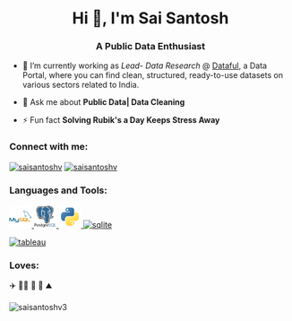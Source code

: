 
<h1 align="center">Hi 👋, I'm Sai Santosh</h1>
<h3 align="center">A Public Data Enthusiast</h3>

- 🔭 I’m currently working as _Lead- Data Research_ @ [Dataful](https://dataful.in/), a Data Portal, where you can find clean, structured, ready-to-use datasets on various sectors related to India.

- 💬 Ask me about **Public Data| Data Cleaning**

- ⚡ Fun fact **Solving Rubik's a Day Keeps Stress Away**

<h3 align="left">Connect with me:</h3>
<p align="left">
<a href="https://twitter.com/saisantoshv" target="blank"><img align="center" src="https://raw.githubusercontent.com/rahuldkjain/github-profile-readme-generator/master/src/images/icons/Social/twitter.svg" alt="saisantoshv" height="30" width="40" /></a>
<a href="https://linkedin.com/in/saisantoshv" target="blank"><img align="center" src="https://raw.githubusercontent.com/rahuldkjain/github-profile-readme-generator/master/src/images/icons/Social/linked-in-alt.svg" alt="saisantoshv" height="30" width="40" /></a>
</p>

<h3 align="left">Languages and Tools:</h3>
<p align="left"> <a href="https://www.mysql.com/" target="_blank" rel="noreferrer"> <img src="https://raw.githubusercontent.com/devicons/devicon/master/icons/mysql/mysql-original-wordmark.svg" alt="mysql" width="40" height="40"/> </a> <a href="https://www.postgresql.org" target="_blank" rel="noreferrer"> <img src="https://raw.githubusercontent.com/devicons/devicon/master/icons/postgresql/postgresql-original-wordmark.svg" alt="postgresql" width="40" height="40"/> </a> <a href="https://www.python.org" target="_blank" rel="noreferrer"> <img src="https://raw.githubusercontent.com/devicons/devicon/master/icons/python/python-original.svg" alt="python" width="40" height="40"/> </a> <a href="https://www.sqlite.org/" target="_blank" rel="noreferrer"> <img src="https://www.vectorlogo.zone/logos/sqlite/sqlite-icon.svg" alt="sqlite" width="40" height="40"/> </a> </p>

[<img src='https://www.tableau.com/sites/default/files/2022-04/TableauLogo_RGB.png' alt='tableau' height='40'>](https://public.tableau.com/app/profile/saisantoshv/vizzes)  


<h3 align="left">Loves:</h3>

✈️ 👨‍🍳 🎼 🌊 ⛰️ 

<p><img align="center" src="https://github-readme-stats.vercel.app/api/top-langs?username=saisantoshv3&show_icons=true&locale=en&layout=compact" alt="saisantoshv3" /></p>
